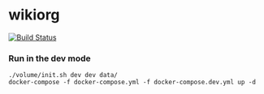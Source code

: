 # wikiorg
[![Build Status](https://travis-ci.org/pod-proteinom/wikiorg.svg?branch=master)](https://travis-ci.org/pod-proteinom/wikiorg)


### Run in the dev mode
	./volume/init.sh dev dev data/
	docker-compose -f docker-compose.yml -f docker-compose.dev.yml up -d